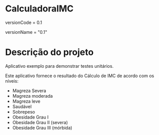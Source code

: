 # CalculadoraIMC
 
versionCode = 0.1

versionName = "0.1"


# Descrição do projeto
Aplicativo exemplo para demonstrar testes unitários.

Este aplicativo fornece o resultado do Cálculo de IMC de acordo com os níveis:
- Magreza Severa
- Magreza moderada
- Magreza leve
- Saudável
- Sobrepeso
- Obesidade Grau I
- Obesidade Grau II (severa)
- Obesidade Grau III (mórbida)
